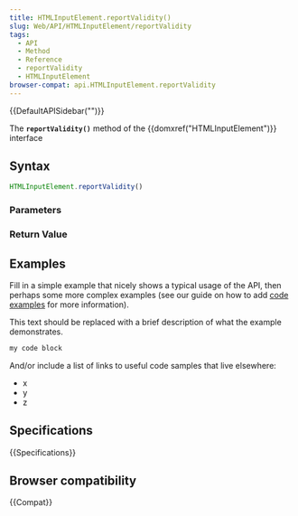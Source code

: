 ```yaml
---
title: HTMLInputElement.reportValidity()
slug: Web/API/HTMLInputElement/reportValidity
tags:
  - API
  - Method
  - Reference
  - reportValidity
  - HTMLInputElement
browser-compat: api.HTMLInputElement.reportValidity
---
```

{{DefaultAPISidebar("")}}

The **`reportValidity()`** method of the {{domxref("HTMLInputElement")}} interface 

## Syntax

```js
HTMLInputElement.reportValidity()
```

### Parameters



### Return Value



## Examples

Fill in a simple example that nicely shows a typical usage of the API, then perhaps some more complex examples (see our guide on how to add [code examples](/en-US/docs/MDN/Contribute/Structures/Code_examples) for more information).

This text should be replaced with a brief description of what the example demonstrates.

```js
my code block
```

And/or include a list of links to useful code samples that live elsewhere:

*   x
*   y
*   z

## Specifications

{{Specifications}}

## Browser compatibility

{{Compat}}

